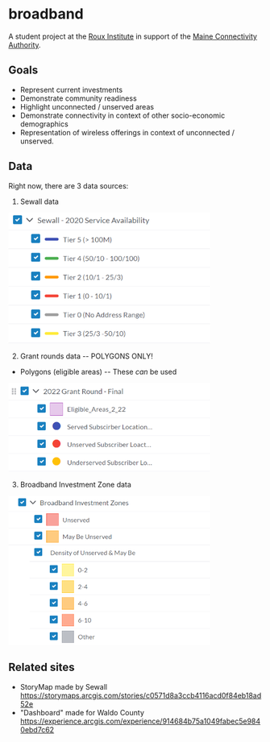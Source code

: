 
# broadband

A student project at the [Roux Institute](https://roux.northeastern.edu/) in support of the [Maine Connectivity Authority](https://www.maineconnectivity.org/).

## Goals

* Represent current investments 
* Demonstrate community readiness
* Highlight unconnected / unserved areas
* Demonstrate connectivity in context of other socio-economic demographics
* Representation of wireless offerings in context of unconnected / unserved.  

## Data

Right now, there are 3 data sources:

1. Sewall data

<img src="figs/image.png" width="400px">

2. Grant rounds data -- POLYGONS ONLY!
* Polygons (eligible areas) -- These *can* be used

<img src="figs/image2.png" width="400px">

3. Broadband Investment Zone data

<img src="figs/image3.png" width="400px">

## Related sites

* StoryMap made by Sewall https://storymaps.arcgis.com/stories/c0571d8a3ccb4116acd0f84eb18ad52e
* "Dashboard" made for Waldo County https://experience.arcgis.com/experience/914684b75a1049fabec5e9840ebd7c62

